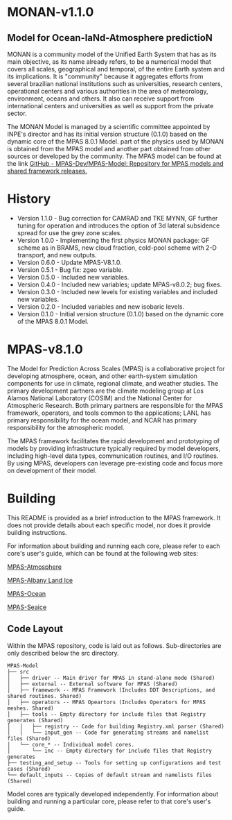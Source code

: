 # MONAN-v1.1.0

## Model for Ocean-laNd-Atmosphere predictioN

MONAN is a community model of the Unified Earth System that has as its main objective, as its name already refers, to be a numerical model that covers all scales, geographical and temporal, of the entire Earth system and its implications. It is "community" because it aggregates efforts from several brazilian national institutions such as universities, research centers, operational centers and various authorities in the area of meteorology, environment, oceans and others. It also can receive support from international centers and universities as well as support from the private sector.

The MONAN Model is managed by a scientific committee appointed by INPE's director and has its initial version structure (0.1.0) based on the dynamic core of the MPAS 8.0.1 Model. part of the physics used by MONAN is obtained from the MPAS model and another part obtained from other sources or developed by the community. The MPAS model can be found at the link [GitHub - MPAS-Dev/MPAS-Model: Repository for MPAS models and shared framework releases.](https://github.com/MPAS-Dev/MPAS-Model)


History
====

- Version 1.1.0 - Bug correction for CAMRAD and TKE MYNN, GF further tuning for operation and introduces the option of 3d lateral subsidence spread for use the grey zone scales.
- Version 1.0.0 - Implementing the first physics MONAN package: GF scheme as in BRAMS, new cloud fraction, cold-pool scheme with 2-D transport, and new outputs.
- Version 0.6.0 - Update MPAS-V8.1.0.
- Version 0.5.1 - Bug fix: zgeo variable.
- Version 0.5.0 - Included new variables.
- Version 0.4.0 - Included new variables; update MPAS-v8.0.2; bug fixes.
- Version 0.3.0 - Included new levels for existing variables and included new variables.
- Version 0.2.0 - Included variables and new isobaric levels.
- Version 0.1.0 - Initial version structure (0.1.0) based on the dynamic core of the MPAS 8.0.1 Model.

MPAS-v8.1.0
====

The Model for Prediction Across Scales (MPAS) is a collaborative project for developing atmosphere, ocean, and other earth-system simulation components for use in climate, regional climate, and weather studies. The primary development partners are the climate modeling group at Los Alamos National Laboratory (COSIM) and the National Center for Atmospheric Research. Both primary partners are responsible for the MPAS framework, operators, and tools common to the applications; LANL has primary responsibility for the ocean model, and NCAR has primary responsibility for the atmospheric model.

The MPAS framework facilitates the rapid development and prototyping of models by providing infrastructure typically required by model developers, including high-level data types, communication routines, and I/O routines. By using MPAS, developers can leverage pre-existing code and focus more on development of their model.

Building
====

This README is provided as a brief introduction to the MPAS framework. It does not provide details about each specific model, nor does it provide building instructions.

For information about building and running each core, please refer to each core's user's guide, which can be found at the following web sites:

[MPAS-Atmosphere](http://mpas-dev.github.io/atmosphere/atmosphere_download.html)

[MPAS-Albany Land Ice](http://mpas-dev.github.io/land_ice/download.html)

[MPAS-Ocean](http://mpas-dev.github.io/ocean/releases.html)

[MPAS-Seaice](http://mpas-dev.github.io/sea_ice/releases.html)


Code Layout
-----------

Within the MPAS repository, code is laid out as follows. Sub-directories are only described below the src directory.

	MPAS-Model
	├── src
	│   ├── driver -- Main driver for MPAS in stand-alone mode (Shared)
	│   ├── external -- External software for MPAS (Shared)
	│   ├── framework -- MPAS Framework (Includes DDT Descriptions, and shared routines. Shared)
	│   ├── operators -- MPAS Opeartors (Includes Operators for MPAS meshes. Shared)
	│   ├── tools -- Empty directory for include files that Registry generates (Shared)
	│   │   ├── registry -- Code for building Registry.xml parser (Shared)
	│   │   └── input_gen -- Code for generating streams and namelist files (Shared)
	│   └── core_* -- Individual model cores.
	│       └── inc -- Empty directory for include files that Registry generates
	├── testing_and_setup -- Tools for setting up configurations and test cases (Shared)
	└── default_inputs -- Copies of default stream and namelists files (Shared)

Model cores are typically developed independently. For information about building and running a particular core, please refer to that core's user's guide.
